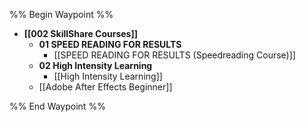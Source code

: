 %% Begin Waypoint %%
- **[[002 SkillShare Courses]]**
	- **01 SPEED READING FOR RESULTS**
		- [[SPEED READING FOR RESULTS (Speedreading Course)]]
	- **02 High Intensity Learning**
		- [[High Intensity Learning]]
	- [[Adobe After Effects Beginner]]

%% End Waypoint %%






